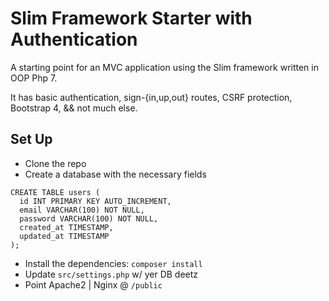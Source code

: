 # Slim Framework Starter with Authentication
A starting point for an MVC application using the Slim framework written in OOP Php 7.

It has basic authentication, sign-{in,up,out} routes, CSRF protection, Bootstrap 4, && not much else.

## Set Up

* Clone the repo
* Create a database with the necessary fields

```
CREATE TABLE users (
  id INT PRIMARY KEY AUTO_INCREMENT,
  email VARCHAR(100) NOT NULL,
  password VARCHAR(100) NOT NULL,
  created_at TIMESTAMP,
  updated_at TIMESTAMP
);
```

* Install the dependencies: `composer install`
* Update `src/settings.php` w/ yer DB deetz
* Point Apache2 | Nginx @ `/public`

